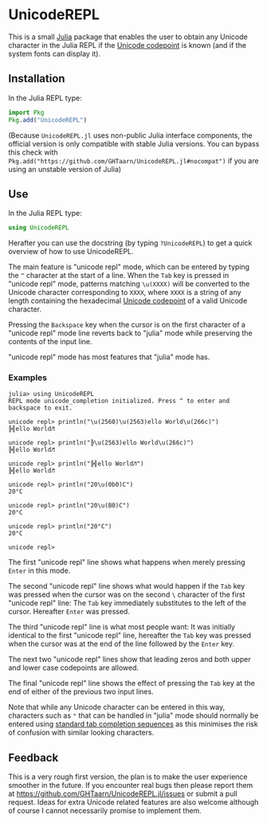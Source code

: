 # UnicodeREPL

This is a small [Julia](https://julialang.org) package that enables the user
to obtain any Unicode character in the Julia REPL if the
[Unicode codepoint](https://codepoints.net) is known (and if the system fonts
can display it).

## Installation

In the Julia REPL type:
```julia
import Pkg
Pkg.add("UnicodeREPL")
```
(Because `UnicodeREPL.jl` uses non-public Julia interface components,
the official version is only compatible with stable Julia versions.
You can bypass this check with
`Pkg.add("https://github.com/GHTaarn/UnicodeREPL.jl#nocompat")` if you are
using an unstable version of Julia)

## Use

In the Julia REPL type:
```julia
using UnicodeREPL
```

Herafter you can use the docstring (by typing `?UnicodeREPL`) to get a
quick overview of how to use UnicodeREPL.

The main feature is "unicode repl" mode, which can be entered by typing
the `^` character at the start of a line.
When the `Tab` key is pressed in "unicode repl" mode, patterns matching
`\u(XXXX)` will be
converted to the Unicode character corresponding to `XXXX`, where `XXXX` is a
string of any length containing the hexadecimal
[Unicode codepoint](https://codepoints.net) of a valid Unicode character.

Pressing the `Backspace` key when the cursor is on the first character of a
"unicode repl" mode line reverts back to "julia" mode while preserving
the contents of the input line.

"unicode repl" mode has most features that "julia" mode has.

### Examples
```julia-repl
julia> using UnicodeREPL
REPL mode unicode_completion initialized. Press ^ to enter and backspace to exit.

unicode repl> println("\u(2560)\u(2563)ello World\u(266c)")
╠╣ello World♬

unicode repl> println("╠\u(2563)ello World\u(266c)")
╠╣ello World♬

unicode repl> println("╠╣ello World♬")
╠╣ello World♬

unicode repl> println("20\u(0b0)C")
20°C

unicode repl> println("20\u(B0)C")
20°C

unicode repl> println("20°C")
20°C

unicode repl> 
```

The first "unicode repl" line shows what happens when merely pressing
`Enter` in this mode.

The second "unicode repl" line shows what would happen if the `Tab` key
was pressed when the cursor was on the second `\` character of the first
"unicode repl" line: The `Tab` key immediately substitutes to the left
of the cursor. Hereafter `Enter` was pressed.

The third "unicode repl" line is what most people want: It was
initially identical to the first "unicode repl" line, hereafter the
`Tab` key was pressed when the cursor was at the end of the line followed by
the `Enter` key.

The next two "unicode repl" lines show that leading zeros and both
upper and lower case codepoints are allowed.

The final "unicode repl" line shows the effect of pressing the `Tab`
key at the end of either of the previous two input lines.

Note that while any Unicode character can be entered in this way, characters
such as `°` that can be handled in "julia" mode should normally be entered
using [standard tab completion sequences](https://docs.julialang.org/en/v1/manual/unicode-input/)
as this minimises the risk of confusion with similar looking characters.

## Feedback

This is a very rough first version, the plan is to make the user experience
smoother in the future. If you encounter real bugs then please report them at
https://github.com/GHTaarn/UnicodeREPL.jl/issues or submit a pull request.
Ideas for extra Unicode related features are also welcome although of course
I cannot necessarily promise to implement them.
